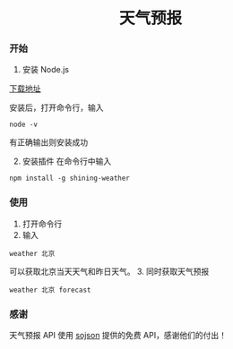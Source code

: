 <h1 align=center>天气预报</h1>

### 开始
1. 安装 Node.js

[下载地址](https://nodejs.org/zh-cn/download/)

安装后，打开命令行，输入
```
node -v
```
有正确输出则安装成功

2. 安装插件
在命令行中输入
```
npm install -g shining-weather
```

### 使用
1. 打开命令行
2. 输入
```
weather 北京
```
可以获取北京当天天气和昨日天气。
3. 同时获取天气预报
```
weather 北京 forecast
```

### 感谢
天气预报 API 使用 [sojson](http://www.sojson.com/api/weather.html) 提供的免费 API，感谢他们的付出！